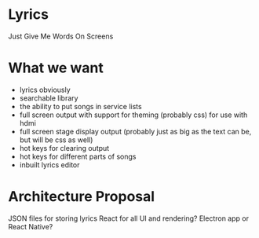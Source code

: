 # Lyrics
Just Give Me Words On Screens

# What we want
- lyrics obviously
- searchable library
- the ability to put songs in service lists
- full screen output with support for theming (probably css) for use with hdmi
- full screen stage display output (probably just as big as the text can be, but will be css as well)
- hot keys for clearing output
- hot keys for different parts of songs
- inbuilt lyrics editor


# Architecture Proposal

JSON files for storing lyrics
React for all UI and rendering?
Electron app or React Native?
